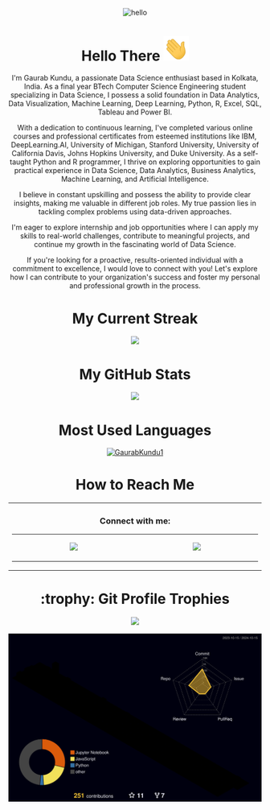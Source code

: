 <!-- Banner -->
<p align="center">
  <img src="https://github.com/user-attachments/assets/c31e22f0-6496-4a20-b8aa-2e1771f64322" alt="hello">
</p>

<!-- Header with 'Hello There' gif and introduction -->
<h1 align="center"> Hello There <img src="https://raw.githubusercontent.com/ABSphreak/ABSphreak/master/gifs/Hi.gif" width="50px"> </h1>

<!-- Introductory paragraph about who you are, your background, and expertise -->
<p align="center">
	I'm Gaurab Kundu, a passionate Data Science enthusiast based in Kolkata, India. As a final year BTech Computer Science Engineering student specializing in Data Science, I possess a solid foundation in Data Analytics, Data Visualization, Machine Learning, Deep Learning, Python, R, Excel, SQL, Tableau and Power BI.</p>

<!-- Paragraph describing your learning journey and certifications -->
<p align="center">
With a dedication to continuous learning, I've completed various online courses and professional certificates from esteemed institutions like IBM, DeepLearning.AI, University of Michigan, Stanford University, University of California Davis, Johns Hopkins University, and Duke University. As a self-taught Python and R programmer, I thrive on exploring opportunities to gain practical experience in Data Science, Data Analytics, Business Analytics, Machine Learning, and Artificial Intelligence.
</p>

<!-- Emphasizing your passion and openness to job opportunities -->
<p align="center">
I believe in constant upskilling and possess the ability to provide clear insights, making me valuable in different job roles. My true passion lies in tackling complex problems using data-driven approaches.
</p>

<!-- Statement expressing eagerness for internships and job opportunities -->
<p align="center">
I'm eager to explore internship and job opportunities where I can apply my skills to real-world challenges, contribute to meaningful projects, and continue my growth in the fascinating world of Data Science.
</p>

<!-- Encouraging connections for collaboration or job roles -->
<p align="center">
If you're looking for a proactive, results-oriented individual with a commitment to excellence, I would love to connect with you! Let's explore how I can contribute to your organization's success and foster my personal and professional growth in the process.
</p>

<!-- GitHub streak stats section -->
<h1 align="center"> My Current Streak </h1>
<p align="center">
  <img width="48%" src="https://github-readme-streak-stats.herokuapp.com/?user=GaurabKundu1&theme=tokyonight" />
</p>

<!-- GitHub stats section -->
<h1 align="center"> My GitHub Stats </h1>
<p align="center">
<a href="https://github.com/GaurabKundu1/">
  <img src="https://github-readme-stats.vercel.app/api?username=GaurabKundu1&include_all_commits=true&count_private=true&show_icons=true&line_height=20&title_color=7A7ADB&icon_color=2234AE&text_color=D3D3D3&bg_color=0,000000,130F40" width="48%"/>
</a>
</p>

<!-- Most used programming languages on GitHub -->
<h1 align="center"> Most Used Languages </h1>
<p align="center">
<a href="https://github.com/GaurabKundu1/">
  <img src="https://github-readme-stats.vercel.app/api/top-langs?username=GaurabKundu1&show_icons=true&locale=en&layout=compact&line_height=20&title_color=7A7ADB&icon_color=2234AE&text_color=D3D3D3&bg_color=0,000000,130F40" width="375"  alt="GaurabKundu1"/>
</a>
</p>

<!-- Social media links section -->
<h1 align="center"> How to Reach Me </h1>

<!-- Connect with me section, featuring links to Twitter and LinkedIn -->
<table align="center" width="100%">
    </td>
    <td align="center">
      <h3>Connect with me:</h3>
      <table>
        <tr>
          <td align="left" width="300">
<p align="center">
            <a href="https://twitter.com/GaurabKundu6">
              <img width="30%" src="https://cdn2.iconfinder.com/data/icons/social-media-2199/64/social_media_isometric_6-twitter-512.png" />
            </a>
</p>
          </td>
	  <td align="left" width="300">
<p align="center">
            <a href="https://www.linkedin.com/in/gaurab-kundu/">
              <img width="30%"src="https://cdn2.iconfinder.com/data/icons/social-media-2199/64/social_media_isometric_14-linkedin-512.png" />
            </a>
</p>
          </td>    
        </tr>
      </table>
	</td>
</table>

<!-- GitHub profile trophies section -->
<h1 align="center"> :trophy: Git Profile Trophies </h1>
<p align="center">
<a href="https://github.com/GaurabKundu1/">
<img src="https://github-profile-trophy.vercel.app/?username=GaurabKundu1&theme=algolia">
</a>
</p>

<!-- 3D contribution chart section -->
<p align="center">
<img src="./profile-3d-contrib/profile-night-rainbow.svg">
</p>
